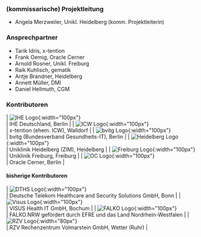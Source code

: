 ### (kommissarische) Projektleitung

* Angela Merzweiler, Unikl. Heidelberg (komm. Projektleiterin)

### Ansprechpartner

* Tarik Idris, x-tention
* Frank Oemig, Oracle Cerner
* Arnold Rosner, Unikl. Freiburg
* Raik Kuhlisch, gematik
* Antje Brandner, Heidelberg
* Annett Müller, DMI
* Daniel Hellmuth, CGM

### Kontributoren

| ![IHE Logo](150px-Logo_ihe.png){:width="100px"} <br clear="all"/> | IHE Deutschland, Berlin |
| ![ICW Logo](150px-Logo_icw.jpg){:width="100px"} <br clear="all"/> | x-tention (ehem. ICW), Walldorf |
| ![bvitg Logo](150px-Logo_bvitg.JPG){:width="100px"} <br clear="all"/> | bvitg (Bundesverband Gesundheits-IT), Berlin |
| ![Heidelberg Logo](150px-Logo-uk-heidelberg.png){:width="100px"} <br clear="all"/> | Uniklinik Heidelberg (ZIM), Heidelberg |
| ![Freiburg Logo](150px-Logo-uk-freiburg.png){:width="100px"} <br clear="all"/> | Uniklinik Freiburg, Freiburg |
| ![OC Logo](OC_logo.png){:width="100px"} <br clear="all"/> | Oracle Cerner, Berlin |

#### bisherige Kontributoren

| ![DTHS Logo](150px-Logo-t-systems.jpg){:width="100px"} <br clear="all"/> | Deutsche Telekom Healthcare and Security Solutions GmbH, Bonn |
| ![Visus Logo](150px-Logo-visus.jpg){:width="100px"} <br clear="all"/> | VISUS Health IT GmbH, Bochum |
| ![FALKO Logo](150px-FALKO_LOGO.jpg){:width="100px"} <br clear="all"/> | FALKO.NRW gefördert durch EFRE und das Land Nordrhein-Westfalen |
| ![RZV Logo](150px-Logo-rzv.jpg){:width="80px"} <br clear="all"/> | RZV Rechenzentrum Volmarstein GmbH, Wetter (Ruhr) |

